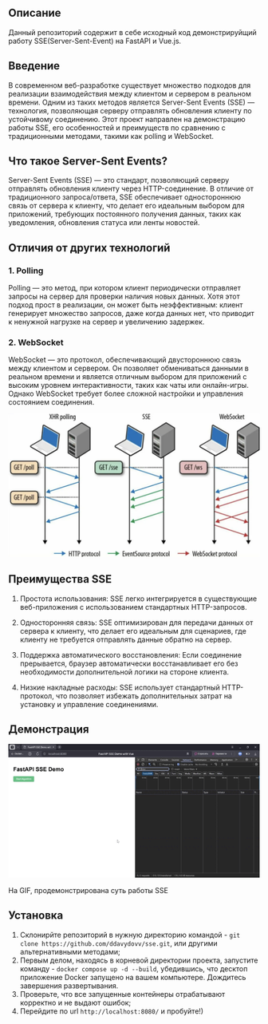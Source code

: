 ## Описание
Данный репозиторий содержит в себе исходный код демонстрируйщий работу SSE(Server-Sent-Event) на FastAPI и Vue.js.

## Введение
В современном веб-разработке существует множество подходов для реализации взаимодействия между клиентом и сервером в реальном времени. Одним из таких методов является Server-Sent Events (SSE) — технология, позволяющая серверу отправлять обновления клиенту по устойчивому соединению. Этот проект направлен на демонстрацию работы SSE, его особенностей и преимуществ по сравнению с традиционными методами, такими как polling и WebSocket.

## Что такое Server-Sent Events?
Server-Sent Events (SSE) — это стандарт, позволяющий серверу отправлять обновления клиенту через HTTP-соединение. В отличие от традиционного запроса/ответа, SSE обеспечивает одностороннюю связь от сервера к клиенту, что делает его идеальным выбором для приложений, требующих постоянного получения данных, таких как уведомления, обновления статуса или ленты новостей.

## Отличия от других технологий

### 1. Polling
Polling — это метод, при котором клиент периодически отправляет запросы на сервер для проверки наличия новых данных. Хотя этот подход прост в реализации, он может быть неэффективным: клиент генерирует множество запросов, даже когда данных нет, что приводит к ненужной нагрузке на сервер и увеличению задержек.
### 2. WebSocket
WebSocket — это протокол, обеспечивающий двустороннюю связь между клиентом и сервером. Он позволяет обмениваться данными в реальном времени и является отличным выбором для приложений с высоким уровнем интерактивности, таких как чаты или онлайн-игры. Однако WebSocket требует более сложной настройки и управления состоянием соединения.

![difference.png](difference.png)

## Преимущества SSE

1. Простота использования: SSE легко интегрируется в существующие веб-приложения с использованием стандартных HTTP-запросов.

2. Односторонняя связь: SSE оптимизирован для передачи данных от сервера к клиенту, что делает его идеальным для сценариев, где клиенту не требуется отправлять данные обратно на сервер.

3. Поддержка автоматического восстановления: Если соединение прерывается, браузер автоматически восстанавливает его без необходимости дополнительной логики на стороне клиента.

4. Низкие накладные расходы: SSE использует стандартный HTTP-протокол, что позволяет избежать дополнительных затрат на установку и управление соединениями.

## Демонстрация
![Demo](demo.gif)

На GIF, продемонстрирована суть работы SSE 

## Установка
1. Склонирйте репозиторий в нужную директорию командой - `git clone https://github.com/ddavydovv/sse.git`, или другими альтернативными методами;
2. Первым делом, находясь в корневой директории проекта, запустите команду - `docker compose up -d --build`, убедившись, что десктоп приложение Docker запущено на вашем компьютере. Дождитесь завершения развертывания.
3. Проверьте, что все запущенные контейнеры отрабатывают корректно и не выдают ошибок;
4. Перейдите по url `http://localhost:8080/` и пробуйте!)
